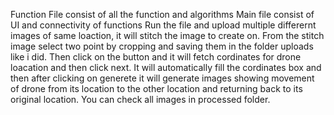 Function File consist of all the function and algorithms
Main file consist of UI and connectivity of functions
Run the file and upload multiple differernt images of same loaction, it will stitch the image to create on.
From the stitch image select two point by cropping and saving them in the folder uploads like i did.
Then click on the button and it will fetch cordinates for drone loacation and then click next.
It will automatically fill the cordinates box and then after clicking on generete it will generate images showing movement of drone from its location to the other location and returning back to its original location.
You can check all images in processed folder.
